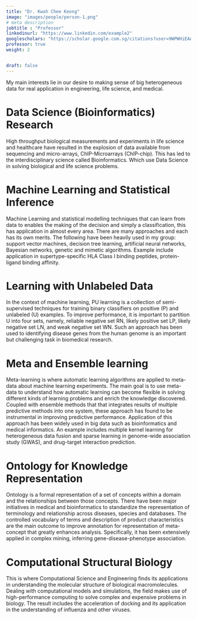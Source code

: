 ```yaml
---
title: "Dr. Kwoh Chee Keong"
image: "images/people/person-1.png"
# meta description
jobtitle : "Professor"
linkedinurl: "https://www.linkedin.com/example2"
googlescholars: "https://scholar.google.com.sg/citations?user=9WPWHiEAAAAJ&hl=en"
professor: true
weight: 2


draft: false
---
```

My main interests lie in our desire to making sense of big heterogeneous data for real application in engineering, life science, and medical.

# Data Science (Bioinformatics) Research
High throughput biological measurements and experiments in life science and healthcare have resulted in the explosion of data available from sequencing and micro-arrays, ChIP-Microarrays (ChIP-chip). This has led to the interdisciplinary science called Bioinformatics. Which use Data Science in solving biological and life science problems.

# Machine Learning and Statistical Inference
Machine Learning and statistical modelling techniques that can learn from data to enables the making of the decision and simply a classification, this has application in almost every area. There are many approaches and each has its own merits. The following have been heavily used in my group: support vector machines, decision tree learning, artificial neural networks, Bayesian networks, genetic and mimetic algorithms. Example include application in supertype-specific HLA Class I binding peptides, protein-ligand binding affinity.
# Learning with Unlabeled Data
In the context of machine learning, PU learning is a collection of semi-supervised techniques for training binary classifiers on positive (P) and unlabeled (U) examples. To improve performance, it is important to partition U into four sets, namely, reliable negative set RN, likely positive set LP, likely negative set LN, and weak negative set WN. Such an approach has been used to identifying disease genes from the human genome is an important but challenging task in biomedical research.
# Meta and Ensemble learning
Meta-learning is where automatic learning algorithms are applied to meta-data about machine learning experiments. The main goal is to use meta-data to understand how automatic learning can become flexible in solving different kinds of learning problems and enrich the knowledge discovered. Coupled with ensemble methods that that integrates results of multiple predictive methods into one system, these approach has found to be instrumental in improving predictive performance. Application of this approach has been widely used in big data such as bioinformatics and medical informatics. An example includes multiple kernel learning for heterogeneous data fusion and sparse learning in genome-wide association study (GWAS), and drug-target interaction prediction.

# Ontology for Knowledge Representation
Ontology is a formal representation of a set of concepts within a domain and the relationships between those concepts. There have been major initiatives in medical and bioinformatics to standardize the representation of terminology and relationship across diseases, species and databases. The controlled vocabulary of terms and description of product characteristics are the main outcome to improve annotation for representation of meta-concept that greatly enhances analysis. Specifically, it has been extensively applied in complex mining, inferring gene-disease-phenotype association.
# Computational Structural Biology
This is where Computational Science and Engineering finds its applications in understanding the molecular structure of biological macromolecules. Dealing with computational models and simulations, the field makes use of high-performance computing to solve complex and expensive problems in biology. The result includes the acceleration of docking and its application in the understanding of influenza and other viruses.
